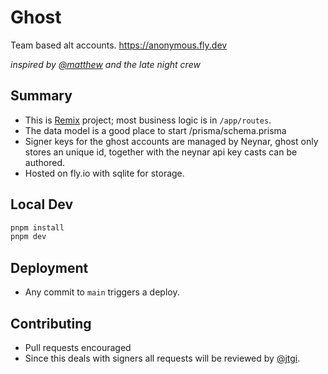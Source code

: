 # Ghost
Team based alt accounts.
https://anonymous.fly.dev

*inspired by [@matthew](https://warpcast.com/matthew) and the late night crew*

## Summary
- This is [Remix](https://remix.run) project; most business logic is in `/app/routes`.
- The data model is a good place to start /prisma/schema.prisma
- Signer keys for the ghost accounts are managed by Neynar, ghost only stores an unique id, together with the neynar api key casts can be authored.
- Hosted on fly.io with sqlite for storage.

## Local Dev
```sh
pnpm install
pnpm dev
```

## Deployment
- Any commit to `main` triggers a deploy.

## Contributing
- Pull requests encouraged
- Since this deals with signers all requests will be reviewed by [@jtgi](https://warpcast.com/jtgi).

